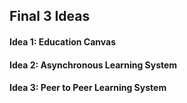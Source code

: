 

## Final 3 Ideas
#### Idea 1: Education Canvas
#### Idea 2: Asynchronous Learning System
#### Idea 3: Peer to Peer Learning System


